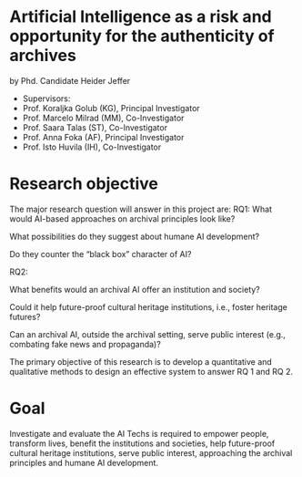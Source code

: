 # Artificial Intelligence as a risk and opportunity for the authenticity of archives
by Phd. Candidate Heider Jeffer
- Supervisors:
- Prof. Koraljka Golub (KG), Principal Investigator
- Prof. Marcelo Milrad (MM), Co-Investigator
- Prof. Saara Talas (ST), Co-Investigator
- Prof. Anna Foka (AF), Principal Investigator
- Prof. Isto Huvila (IH), Co-Investigator

# Research objective 
The major research question will answer in this project are:
RQ1:
What would AI-based approaches on archival principles look like? 

What possibilities do they suggest about humane AI development? 

Do they counter the “black box” character of AI?

RQ2:

What benefits would an archival AI offer an institution and society? 

Could it help future-proof cultural heritage institutions, i.e., foster heritage futures? 

Can an archival AI, outside the archival setting, serve public interest (e.g., combating fake news and propaganda)?

The primary objective of this research is to develop a quantitative and qualitative methods to design an effective system to answer RQ 1 and RQ 2.

# Goal
Investigate and evaluate the AI Techs is required to empower people, transform lives, benefit the institutions and societies, help future-proof cultural heritage institutions, serve public interest, approaching the archival principles and humane AI development.

